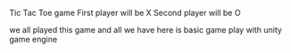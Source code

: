 Tic Tac Toe game
First player will be X
Second player will be O

we all played this game and all we have here is basic game play with unity game engine 

